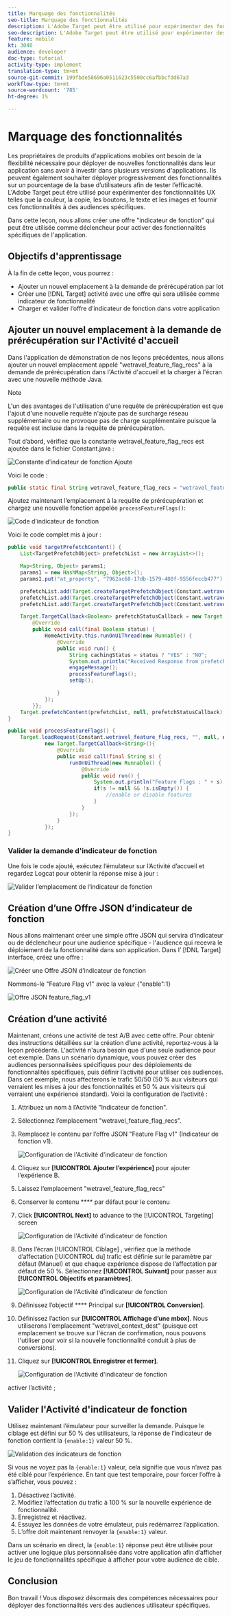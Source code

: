 ```yaml
---
title: Marquage des fonctionnalités
seo-title: Marquage des fonctionnalités
description: L'Adobe Target peut être utilisé pour expérimenter des fonctionnalités UX telles que la couleur, la copie, les boutons, le texte et les images et fournir ces fonctionnalités à des audiences spécifiques.
seo-description: L'Adobe Target peut être utilisé pour expérimenter des fonctionnalités UX telles que la couleur, la copie, les boutons, le texte et les images et fournir ces fonctionnalités à des audiences spécifiques.
feature: mobile
kt: 3040
audience: developer
doc-type: tutorial
activity-type: implement
translation-type: tm+mt
source-git-commit: 199fbde58696a0511623c5500cc6afbbcfdd67a3
workflow-type: tm+mt
source-wordcount: '785'
ht-degree: 1%

---
```



# Marquage des fonctionnalités

Les propriétaires de produits d&#39;applications mobiles ont besoin de la flexibilité nécessaire pour déployer de nouvelles fonctionnalités dans leur application sans avoir à investir dans plusieurs versions d&#39;applications. Ils peuvent également souhaiter déployer progressivement des fonctionnalités sur un pourcentage de la base d’utilisateurs afin de tester l’efficacité. L&#39;Adobe Target peut être utilisé pour expérimenter des fonctionnalités UX telles que la couleur, la copie, les boutons, le texte et les images et fournir ces fonctionnalités à des audiences spécifiques.

Dans cette leçon, nous allons créer une offre &quot;indicateur de fonction&quot; qui peut être utilisée comme déclencheur pour activer des fonctionnalités spécifiques de l&#39;application.

## Objectifs d&#39;apprentissage

À la fin de cette leçon, vous pourrez :

* Ajouter un nouvel emplacement à la demande de prérécupération par lot
* Créer une [!DNL Target] activité avec une offre qui sera utilisée comme indicateur de fonctionnalité
* Charger et valider l’offre d’indicateur de fonction dans votre application

## Ajouter un nouvel emplacement à la demande de prérécupération sur l&#39;Activité d&#39;accueil

Dans l&#39;application de démonstration de nos leçons précédentes, nous allons ajouter un nouvel emplacement appelé &quot;wetravel_feature_flag_recs&quot; à la demande de prérécupération dans l&#39;Activité d&#39;accueil et la charger à l&#39;écran avec une nouvelle méthode Java.

>[!NOTE]
>
>L&#39;un des avantages de l&#39;utilisation d&#39;une requête de prérécupération est que l&#39;ajout d&#39;une nouvelle requête n&#39;ajoute pas de surcharge réseau supplémentaire ou ne provoque pas de charge supplémentaire puisque la requête est incluse dans la requête de prérécupération.

Tout d’abord, vérifiez que la constante wetravel_feature_flag_recs est ajoutée dans le fichier Constant.java :

![Constante d’indicateur de fonction Ajoute](assets/feature_flag_constant.jpg)

Voici le code :

```java
public static final String wetravel_feature_flag_recs = "wetravel_feature_flag_recs";
```

Ajoutez maintenant l’emplacement à la requête de prérécupération et chargez une nouvelle fonction appelée `processFeatureFlags()`:

![Code d’indicateur de fonction](assets/feature_flag_code.jpg)

Voici le code complet mis à jour :

```java
public void targetPrefetchContent() {
    List<TargetPrefetchObject> prefetchList = new ArrayList<>();

    Map<String, Object> params1;
    params1 = new HashMap<String, Object>();
    params1.put("at_property", "7962ac68-17db-1579-408f-9556feccb477");

    prefetchList.add(Target.createTargetPrefetchObject(Constant.wetravel_engage_home, params1));
    prefetchList.add(Target.createTargetPrefetchObject(Constant.wetravel_engage_search, params1));
    prefetchList.add(Target.createTargetPrefetchObject(Constant.wetravel_feature_flag_recs, params1));

    Target.TargetCallback<Boolean> prefetchStatusCallback = new Target.TargetCallback<Boolean>() {
        @Override
        public void call(final Boolean status) {
            HomeActivity.this.runOnUiThread(new Runnable() {
                @Override
                public void run() {
                    String cachingStatus = status ? "YES" : "NO";
                    System.out.println("Received Response from prefetch : " + cachingStatus);
                    engageMessage();
                    processFeatureFlags();
                    setUp();

                }
            });
        }};
    Target.prefetchContent(prefetchList, null, prefetchStatusCallback);
}

public void processFeatureFlags() {
    Target.loadRequest(Constant.wetravel_feature_flag_recs, "", null, null, null,
            new Target.TargetCallback<String>(){
                @Override
                public void call(final String s) {
                    runOnUiThread(new Runnable() {
                        @Override
                        public void run() {
                            System.out.println("Feature Flags : " + s);
                            if(s != null && !s.isEmpty()) {
                                //enable or disable features
                            }
                        }
                    });
                }
            });
}
```

### Valider la demande d&#39;indicateur de fonction

Une fois le code ajouté, exécutez l’émulateur sur l’Activité d’accueil et regardez Logcat pour obtenir la réponse mise à jour :

![Valider l’emplacement de l’indicateur de fonction](assets/feature_flag_code_logcat.jpg)

## Création d’une Offre JSON d’indicateur de fonction

Nous allons maintenant créer une simple offre JSON qui servira d&#39;indicateur ou de déclencheur pour une audience spécifique - l&#39;audience qui recevra le déploiement de la fonctionnalité dans son application. Dans l’ [!DNL Target] interface, créez une offre :

![Créer une Offre JSON d’indicateur de fonction](assets/feature_flag_json_offer.jpg)

Nommons-le &quot;Feature Flag v1&quot; avec la valeur {&quot;enable&quot;:1}

![Offre JSON feature_flag_v1](assets/feature_flag_json_name.jpg)

## Création d’une activité

Maintenant, créons une activité de test A/B avec cette offre. Pour obtenir des instructions détaillées sur la création d’une activité, reportez-vous à la leçon précédente. L&#39;activité n&#39;aura besoin que d&#39;une seule audience pour cet exemple. Dans un scénario dynamique, vous pouvez créer des audiences personnalisées spécifiques pour des déploiements de fonctionnalités spécifiques, puis définir l’activité pour utiliser ces audiences. Dans cet exemple, nous affecterons le trafic 50/50 (50 % aux visiteurs qui verraient les mises à jour des fonctionnalités et 50 % aux visiteurs qui verraient une expérience standard). Voici la configuration de l’activité :

1. Attribuez un nom à l’Activité &quot;Indicateur de fonction&quot;.
1. Sélectionnez l’emplacement &quot;wetravel_feature_flag_recs&quot;.
1. Remplacez le contenu par l’offre JSON &quot;Feature Flag v1&quot; (Indicateur de fonction v1).

   ![Configuration de l&#39;Activité d&#39;indicateur de fonction](assets/feature_flag_activity.jpg)

1. Cliquez sur **[!UICONTROL Ajouter l’expérience]** pour ajouter l’expérience B.
1. Laissez l’emplacement &quot;wetravel_feature_flag_recs&quot;
1. Conserver le contenu **** par défaut pour le contenu
1. Click **[!UICONTROL Next]** to advance to the [!UICONTROL Targeting] screen

   ![Configuration de l&#39;Activité d&#39;indicateur de fonction](assets/feature_flag_activity_2.jpg)

1. Dans l’écran [!UICONTROL Ciblage] , vérifiez que la méthode d’affectation [!UICONTROL du] trafic est définie sur le paramètre par défaut (Manuel) et que chaque expérience dispose de l’affectation par défaut de 50 %. Sélectionnez **[!UICONTROL Suivant]** pour passer aux **[!UICONTROL Objectifs et paramètres]**.

   ![Configuration de l&#39;Activité d&#39;indicateur de fonction](assets/feature_flag_activity_3.jpg)

1. Définissez l’objectif **** Principal sur **[!UICONTROL Conversion]**.
1. Définissez l’action sur **[!UICONTROL Affichage d’une mbox]**. Nous utiliserons l&#39;emplacement &quot;wetravel_context_dest&quot; (puisque cet emplacement se trouve sur l&#39;écran de confirmation, nous pouvons l&#39;utiliser pour voir si la nouvelle fonctionnalité conduit à plus de conversions).
1. Cliquez sur **[!UICONTROL Enregistrer et fermer]**.

   ![Configuration de l&#39;Activité d&#39;indicateur de fonction](assets/feature_flag_activity_4.jpg)

activer l’activité ;

## Valider l&#39;Activité d&#39;indicateur de fonction

Utilisez maintenant l’émulateur pour surveiller la demande. Puisque le ciblage est défini sur 50 % des utilisateurs, la réponse de l’indicateur de fonction contient la `{enable:1}` valeur 50 %.

![Validation des indicateurs de fonction](assets/feature_flag_validation.jpg)

Si vous ne voyez pas la `{enable:1}` valeur, cela signifie que vous n’avez pas été ciblé pour l’expérience. En tant que test temporaire, pour forcer l’offre à s’afficher, vous pouvez :

1. Désactivez l’activité.
1. Modifiez l’affectation du trafic à 100 % sur la nouvelle expérience de fonctionnalité.
1. Enregistrez et réactivez.
1. Essuyez les données de votre émulateur, puis redémarrez l’application.
1. L’offre doit maintenant renvoyer la `{enable:1}` valeur.

Dans un scénario en direct, la `{enable:1}` réponse peut être utilisée pour activer une logique plus personnalisée dans votre application afin d’afficher le jeu de fonctionnalités spécifique à afficher pour votre audience de cible.

## Conclusion

Bon travail ! Vous disposez désormais des compétences nécessaires pour déployer des fonctionnalités vers des audiences utilisateur spécifiques.
